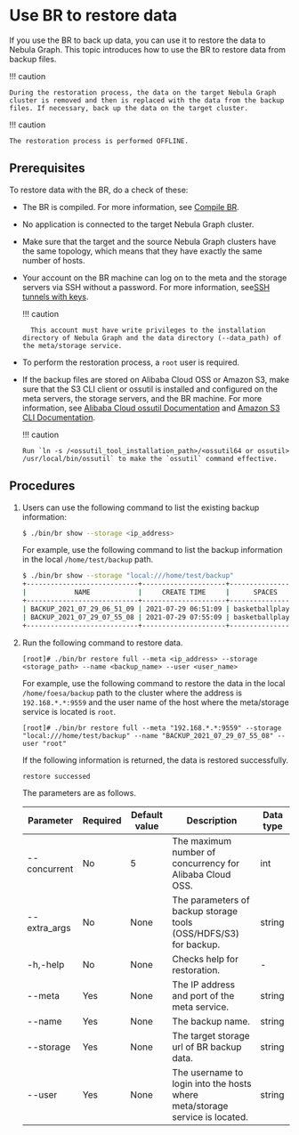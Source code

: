 # Use BR to restore data

If you use the BR to back up data, you can use it to restore the data to Nebula Graph. This topic introduces how to use the BR to restore data from backup files.

!!! caution

    During the restoration process, the data on the target Nebula Graph cluster is removed and then is replaced with the data from the backup files. If necessary, back up the data on the target cluster.

!!! caution

    The restoration process is performed OFFLINE.

## Prerequisites

To restore data with the BR, do a check of these:

- The BR is compiled. For more information, see [Compile BR](2.compile-br.md).

- No application is connected to the target Nebula Graph cluster.

- Make sure that the target and the source Nebula Graph clusters have the same topology, which means that they have exactly the same number of hosts.

- Your account on the BR machine can log on to the meta and the storage servers via SSH without a password. For more information, see[SSH tunnels with keys](http://alexander.holbreich.org/ssh-tunnel-without-password/).

  !!! caution

        This account must have write privileges to the installation directory of Nebula Graph and the data directory (--data_path) of the meta/storage service.

- To perform the restoration process, a `root` user is required.

- If the backup files are stored on Alibaba Cloud OSS or Amazon S3, make sure that the S3 CLI client or ossutil is installed and configured on the meta servers, the storage servers, and the BR machine. For more information, see [Alibaba Cloud ossutil Documentation](https://www.alibabacloud.com/help/zh/doc-detail/120075.htm#concept-303829) and [Amazon S3 CLI Documentation](https://docs.amazonaws.cn/cli/latest/userguide/cli-services-s3.html).

  !!! caution

      Run `ln -s /<ossutil_tool_installation_path>/<ossutil64 or ossutil> /usr/local/bin/ossutil` to make the `ossutil` command effective.

## Procedures

1. Users can use the following command to list the existing backup information:

   ```bash
   $ ./bin/br show --storage <ip_address>
   ```
   For example, use the following command to list the backup information in the local `/home/test/backup` path.
   ```bash
   $ ./bin/br show --storage "local:///home/test/backup"
   +----------------------------+---------------------+------------------+-------------+---------------+
   |            NAME            |     CREATE TIME     |      SPACES      | FULL BACKUP | SPECIFY SPACE |
   +----------------------------+---------------------+------------------+-------------+---------------+
   | BACKUP_2021_07_29_06_51_09 | 2021-07-29 06:51:09 | basketballplayer | true        | true          |
   | BACKUP_2021_07_29_07_55_08 | 2021-07-29 07:55:09 | basketballplayer | true        | true          |
   +----------------------------+---------------------+------------------+-------------+---------------+
   ```

2. Run the following command to restore data.

   ```
   [root]# ./bin/br restore full --meta <ip_address> --storage <storage_path> --name <backup_name> --user <user_name>
   ```

   For example, use the following command to restore the data in the local `/home/foesa/backup` path to the cluster where the address is `192.168.*.*:9559` and the user name of the host where the meta/storage service is located is `root`.

   ```
   [root]# ./bin/br restore full --meta "192.168.*.*:9559" --storage "local:///home/test/backup" --name "BACKUP_2021_07_29_07_55_08" --user "root"
   ```

   If the following information is returned, the data is restored successfully.
   ```bash
   restore successed
   ```

   The parameters are as follows.

   | Parameter    | Required | Default value | Description                                                                 | Data type |
   | ---          | ---      | ---           | ---                                                                         | ---       |
   | --concurrent | No       | 5             | The maximum number of concurrency for Alibaba Cloud OSS.                    | int       |
   | --extra_args | No       | None          | The parameters of backup storage tools (OSS/HDFS/S3) for backup.            | string    |
   | -h,-help     | No       | None          | Checks help for restoration.                                                | -         |
   | --meta       | Yes      | None          | The IP address and port of the meta service.                                | string    |
   | --name       | Yes      | None          | The backup name.                                                            | string    |
   | --storage    | Yes      | None          | The target storage url of BR backup data.                                   | string    |
   | --user       | Yes      | None          | The username to login into the hosts where meta/storage service is located. | string    |
